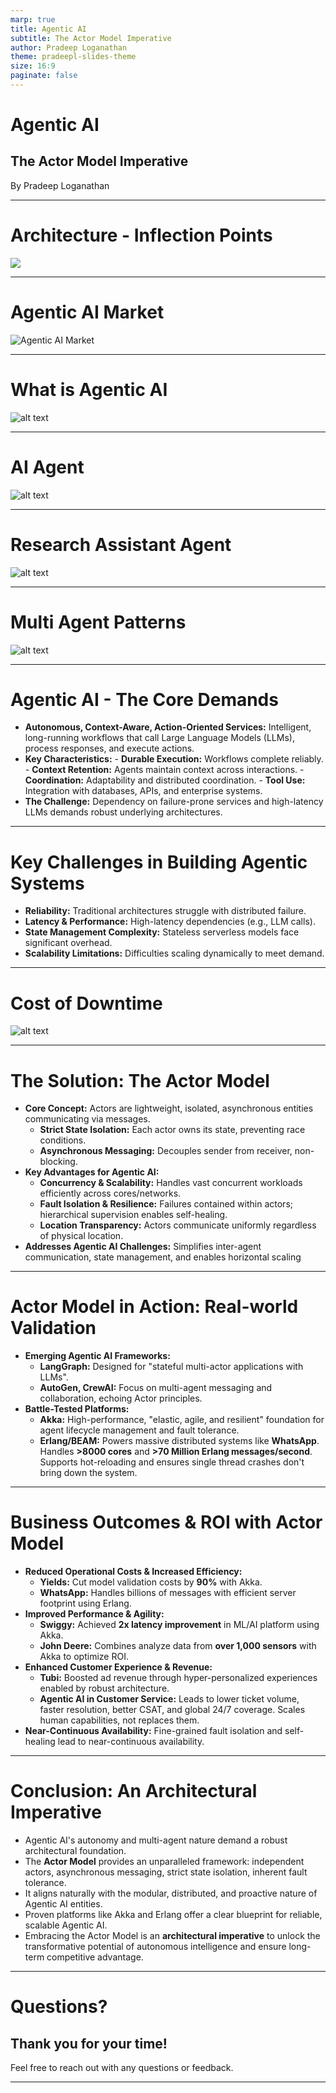 ```yaml
---
marp: true
title: Agentic AI
subtitle: The Actor Model Imperative
author: Pradeep Loganathan
theme: pradeepl-slides-theme
size: 16:9
paginate: false
---
```


<!-- _class: title-slide -->

# Agentic AI

## The Actor Model Imperative 

By Pradeep Loganathan

---

<!-- 
To understand Agentic AI, let's quickly see how we got here. We've evolved software architectures from chunky monoliths to agile microservices, while simultaneously mastering infrastructure with virtualization, containerization, and Kubernetes for immense scale. Parallel to that, AI capabilities exploded, from big data insights to powerful ML models, and now, game-changing LLMs. The amazing thing is, these three journeys – flexible software, robust infrastructure, and advanced AI – are now converging. This allows us to move beyond AI that just answers questions, to Agentic AI that can autonomously act, plan, and achieve complex goals, marking a fundamental shift in how we build intelligent systems. 

Given this powerful convergence leading us to Agentic AI, the natural next question is: what does the market actually say about its potential? This next slide gives us a clear picture...
-->


# Architecture - Inflection Points


<!-- _class: image-slide -->

![](./images/software-evolution-ideal.png)

---

<!--
This graph vividly illustrates the immense potential of the Agentic AI Architecture Market. We're looking at a projected surge from around $1 billion in 2025 to nearly $50 Billion by 2034, reflecting a a truly staggering 44.5% Compound Annual Growth Rate. Notably, the vast majority of this growth is expected in cloud-based deployments, which makes perfect sense given the scalability needs of Agentic AI. This isn't just theory; these numbers underscore massive industry investment and confidence. It clearly shows that building robust architectures for Agentic AI is where the market is absolutely headed.

With that kind of market opportunity, it's clear why Agentic AI is so important. So, let's zoom in and define what an AI agent truly is..
-->


# Agentic AI Market
<!-- _class: image-slide -->
![Agentic AI Market](./images/Agentic-AI-Market.png)

---
# What is Agentic AI

<!-- _class: image-slide -->
![alt text](./images/what-is-agentic-ai.png)

---

<!-- 
An AI agent is a software system designed to interact with its environment, collect data, and perform tasks autonomously to achieve predetermined goals. These agents are not simply programmed to follow instructions, but they can make decisions, learn, and adapt to changing circumstances.

So, that's the definition of an AI agent. To truly grasp how these intelligent systems operate and deliver value, let's explore a concrete example: our Research Assistant Agent.
-->

<!-- _class: image-slide -->
# AI Agent

![alt text](./images/agentic-ai-arch1.png)

---

<!-- "This Research Assistant Agent is essentially your smart research partner. You send it a request – either for live updates, or for a full report delivered later. Inside, a specialized 'Researcher Agent' gets to work, digging for information by talking to a powerful LLM like GPT-4 or Mistral. Once the facts are gathered, a 'Reporting Agent' takes over to organize, synthesize, and present those findings clearly for you. This multi-agent setup means specialized AIs collaborate on different parts of the task, making the entire research process incredibly efficient and effective -->

<!-- _class: image-slide -->
# Research Assistant Agent

![alt text](./images/multi-agent.png)

---

<!-- The Research Assistant Agent in the previous slide effectively demonstrated multi-agent collaboration in action. But it's built on foundational ideas and strategies. ther are various patterns of interaction,such as using tools or reflecting on their own actions, which you'll find across many sophisticated agentic systems. -->

<!-- _class: image-slide -->
# Multi Agent Patterns

![alt text](./images/multi-agent-patterns.png)

---
<!-- 
Those multi-agent patterns are fundamental to how agents operate and become intelligent. But when we talk about Agentic AI as a whole, what are the non-negotiables? What are the Core Demands and, more specifically, the Key Characteristics these systems absolutely must have to deliver on their promise?

....

So, those are the critical characteristics that make Agentic AI so powerful and define their potential. However, achieving them isn't without its hurdles: these agents often rely on external services that can be 'failure-prone' and communicate with 'high-latency' LLMs. This inherently demands incredibly robust and resilient underlying architectures to ensure these autonomous agents can consistently deliver on their promise. -->

# Agentic AI - The Core Demands

-   **Autonomous, Context-Aware, Action-Oriented Services:** Intelligent, long-running workflows that call Large Language Models (LLMs), process responses, and execute actions.
  -   **Key Characteristics:**
    -   **Durable Execution:** Workflows complete reliably.
    -   **Context Retention:** Agents maintain context across interactions.
    -   **Coordination:** Adaptability and distributed coordination.
    -   **Tool Use:** Integration with databases, APIs, and enterprise systems.
-   **The Challenge:** Dependency on failure-prone services and high-latency LLMs demands robust underlying architectures.

---

<!-- While Agentic AI offers immense potential, making it a reality highlights crucial architectural complexities. 

So, what are the biggest hurdles when actually building these Agentic AI systems? We're grappling with ensuring Reliability in distributed environments, handling the inherent Latency & Performance issues from dependencies like LLMs, managing complex State across long-running interactions, and overcoming Scalability Limitations to meet dynamic demand. These challenges collectively highlight why a robust underlying architecture is absolutely critical. -->


# Key Challenges in Building Agentic Systems

- **Reliability:** Traditional architectures struggle with distributed failure.
- **Latency & Performance:** High-latency dependencies (e.g., LLM calls).
- **State Management Complexity:** Stateless serverless models face significant overhead.
- **Scalability Limitations:** Difficulties scaling dynamically to meet demand.
---

<!--
So, we've explored the Key Challenges in Building Agentic Systems, including reliability and latency. Why do these architectural challenges matter so much? Because when they're not effectively addressed, they lead directly to incredibly costly downtime. Let's look at the staggering financial impact.

This slide starkly illustrates the severe financial impact of downtime, particularly for critical systems like Agentic AI. The largest hit is typically $49 million in lost revenue, but downtime cascades into numerous other significant costs. You'll see millions in regulatory fines, SLA penalties, brand damage, and even direct recovery costs. This demonstrates that system downtime is far more than just lost sales; it's a multi-faceted financial disaster that organizations must avoid.

For those of you building or managing complex systems, which of these challenges – reliability, latency, state management, or scalability – resonates most with your current experiences, or do you foresee others?
 -->

<!-- _class: image-slide -->

# Cost of Downtime

![alt text](./images/cost-of-downtime-Small.png)

---
<!-- 
Given those staggering costs of downtime and the architectural challenges we discussed, it's clear we need a fundamentally different approach to build truly robust and scalable Agentic AI. And that brings us to The Solution: The Actor Model – a powerful paradigm perfectly suited for this new era.

So, what exactly is The Actor Model? At its core, it's a way of building concurrent systems where everything is an 'Actor' – a lightweight, isolated entity that communicates only via asynchronous messages. This design brings immense advantages for Agentic AI: it naturally provides Concurrency & Scalability, offers robust Fault Isolation & Resilience allowing for self-healing systems, and ensures Location Transparency. Critically, the Actor Model directly addresses many of the Agentic AI challenges we just covered, simplifying complex communication, state management, and enabling truly horizontal scaling for high performance. -->

# The Solution: The Actor Model


-   **Core Concept:** Actors are lightweight, isolated, asynchronous entities communicating via messages.
    -   **Strict State Isolation:** Each actor owns its state, preventing race conditions.
    -   **Asynchronous Messaging:** Decouples sender from receiver, non-blocking.
-   **Key Advantages for Agentic AI:**
    -   **Concurrency & Scalability:** Handles vast concurrent workloads efficiently across cores/networks.
    -   **Fault Isolation & Resilience:** Failures contained within actors; hierarchical supervision enables self-healing.
    -   **Location Transparency:** Actors communicate uniformly regardless of physical location.
-   **Addresses Agentic AI Challenges:** Simplifies inter-agent communication, state management, and enables horizontal scaling

---

<!-- So, the Actor Model provides a robust solution to those architectural challenges. But is it just theory, or does it actually work in practice for Agentic AI? The answer is a resounding yes! Let's look at the Actor Model in Action: Real-world Validation.

The Actor Model isn't just theory; it's proving its worth right now in real-world Agentic AI systems. We're seeing Emerging Agentic AI Frameworks like LangGraph, AutoGen, and CrewAI directly adopting actor principles for building intelligent multi-agent applications with LLMs. What's even more compelling is its foundation in Battle-Tested Platforms like Akka, known for high-performance and resilience, and Erlang/BEAM, which famously powers massive distributed systems like WhatsApp. This long history of proven, robust performance clearly validates the Actor Model as the ideal choice for scalable, high-performing Agentic AI. -->

# Actor Model in Action: Real-world Validation


-   **Emerging Agentic AI Frameworks:**
    -   **LangGraph:** Designed for "stateful multi-actor applications with LLMs".
    -   **AutoGen, CrewAI:** Focus on multi-agent messaging and collaboration, echoing Actor principles.
-   **Battle-Tested Platforms:**
    -   **Akka:** High-performance, "elastic, agile, and resilient" foundation for agent lifecycle management and fault tolerance.
    -   **Erlang/BEAM:** Powers massive distributed systems like **WhatsApp**. Handles **>8000 cores** and **>70 Million Erlang messages/second**. Supports hot-reloading and ensures single thread crashes don't bring down the system.

---

<!-- So, we've seen that the Actor Model isn't just theory – it's battle-tested and powering cutting-edge Agentic AI frameworks. But what are the tangible results? What kind of Business Outcomes and ROI can you truly expect when adopting the Actor Model for your Agentic AI initiatives?

The Actor Model delivers compelling Business Outcomes and ROI across the board. Companies are seeing Reduced Operational Costs and Increased Efficiency, like Akka cutting model validation costs by 90% and Erlang powering WhatsApp's massive scale. It drives Improved Performance & Agility, with examples like Swiggy achieving 2x latency improvements. Furthermore, it enables Enhanced Customer Experience & Revenue through hyper-personalization and robust Agentic AI in customer service, all while ensuring Near-Continuous Availability due to its inherent fault isolation and self-healing capabilities. -->

# Business Outcomes & ROI with Actor Model

-   **Reduced Operational Costs & Increased Efficiency:**
    -   **Yields:** Cut model validation costs by **90%** with Akka.
    -   **WhatsApp:** Handles billions of messages with efficient server footprint using Erlang.
-   **Improved Performance & Agility:**
    -   **Swiggy:** Achieved **2x latency improvement** in ML/AI platform using Akka.
    -   **John Deere:** Combines analyze data from **over 1,000 sensors** with Akka to optimize ROI.
-   **Enhanced Customer Experience & Revenue:**
    -   **Tubi:** Boosted ad revenue through hyper-personalized experiences enabled by robust architecture.
    -   **Agentic AI in Customer Service:** Leads to lower ticket volume, faster resolution, better CSAT, and global 24/7 coverage. Scales human capabilities, not replaces them.
-   **Near-Continuous Availability:** Fine-grained fault isolation and self-healing lead to near-continuous availability.

---

<!-- We've seen the impressive real-world validation and the compelling business outcomes that the Actor Model delivers. All this evidence brings us to our undeniable Conclusion: It's an Architectural Imperative for the age of Agentic AI.

To conclude, the autonomous and multi-agent nature of Agentic AI fundamentally demands a robust architectural foundation. The Actor Model provides an unparalleled framework with its isolated actors, asynchronous messaging, and inherent fault tolerance, aligning perfectly with Agentic AI's distributed and proactive design. Proven platforms like Akka and Erlang offer a clear blueprint for success. Therefore, embracing the Actor Model isn't just an option; it's an architectural imperative to unlock the transformative potential of autonomous intelligence and secure long-term competitive advantage. -->

# Conclusion: An Architectural Imperative

-   Agentic AI's autonomy and multi-agent nature demand a robust architectural foundation.
-   The **Actor Model** provides an unparalleled framework: independent actors, asynchronous messaging, strict state isolation, inherent fault tolerance.
-   It aligns naturally with the modular, distributed, and proactive nature of Agentic AI entities.
-   Proven platforms like Akka and Erlang offer a clear blueprint for reliable, scalable Agentic AI.
-   Embracing the Actor Model is an **architectural imperative** to unlock the transformative potential of autonomous intelligence and ensure long-term competitive advantage.

---
<!-- So, that brings us to the end of our deep dive into why embracing the Actor Model is truly an architectural imperative for unlocking the transformative potential of Agentic AI.
I hope this journey through Agentic AI, its challenges, and the power of the Actor Model has given you some valuable insights. Thank you again for your time today. -->

<!-- _class: questions-slide -->

# Questions?

## Thank you for your time!

Feel free to reach out with any questions or feedback.

---
